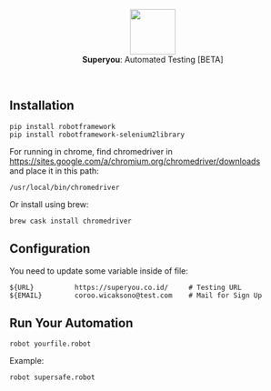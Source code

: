 <p align="center">
  <img src="https://i.ibb.co/djnLFxG/ux-design.png" height="80" /><br/>
  <span><b>Superyou</b>: <span>Automated Testing [BETA]</span></a>
</p>
  
<br/>

## Installation

```
pip install robotframework
pip install robotframework-selenium2library
```
For running in chrome, find chromedriver in https://sites.google.com/a/chromium.org/chromedriver/downloads 
<br/>and place it in this path:
```
/usr/local/bin/chromedriver
```
Or install using brew:
```
brew cask install chromedriver
```

## Configuration

You need to update some variable inside of file:
```
${URL}          https://superyou.co.id/     # Testing URL
${EMAIL}        coroo.wicaksono@test.com    # Mail for Sign Up
```

## Run Your Automation

```
robot yourfile.robot
```

Example:
```
robot supersafe.robot
```

